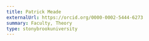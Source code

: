 ```yaml
---
title: Patrick Meade
externalUrl: https://orcid.org/0000-0002-5444-6273
summary: Faculty, Theory
type: stonybrookuniversity
---
```

